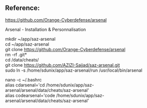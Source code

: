 ## Reference:
https://github.com/Orange-Cyberdefense/arsenal


Arsenal - Installation & Personnalisation  


mkdir ~/app/saz-arsenal  
cd ~/app/saz-arsenal  
git clone https://github.com/Orange-Cyberdefense/arsenal  
rm -rf .git*  
cd /data/cheats/  
git clone https://github.com/AZIZI-Sajjad/saz-arsenal.git  
sudo ln -s /home/sdunix/app/saz-arsenal/run /usr/local/bin/arsenal  


nano -c ~/.bashrc  
alias cdarsenal='cd /home/sdunix/app/saz-arsenal/arsenal/data/cheats/saz-arsenal'  
alias codearsenal='code /home/sdunix/app/saz-arsenal/arsenal/data/cheats/saz-arsenal'  




